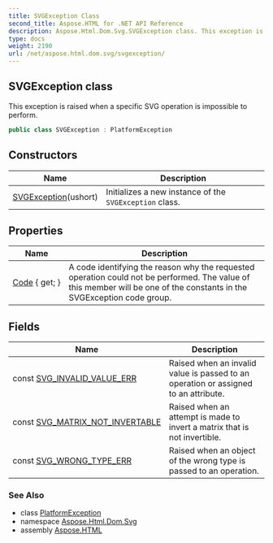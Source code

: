 ```yaml
---
title: SVGException Class
second_title: Aspose.HTML for .NET API Reference
description: Aspose.Html.Dom.Svg.SVGException class. This exception is raised when a specific SVG operation is impossible to perform
type: docs
weight: 2190
url: /net/aspose.html.dom.svg/svgexception/
---
```

## SVGException class

This exception is raised when a specific SVG operation is impossible to perform.

```csharp
public class SVGException : PlatformException
```

## Constructors

| Name | Description |
| --- | --- |
| [SVGException](svgexception/)(ushort) | Initializes a new instance of the `SVGException` class. |

## Properties

| Name | Description |
| --- | --- |
| [Code](../../aspose.html.dom.svg/svgexception/code/) { get; } | A code identifying the reason why the requested operation could not be performed. The value of this member will be one of the constants in the SVGException code group. |

## Fields

| Name | Description |
| --- | --- |
| const [SVG_INVALID_VALUE_ERR](../../aspose.html.dom.svg/svgexception/svg_invalid_value_err/) | Raised when an invalid value is passed to an operation or assigned to an attribute. |
| const [SVG_MATRIX_NOT_INVERTABLE](../../aspose.html.dom.svg/svgexception/svg_matrix_not_invertable/) | Raised when an attempt is made to invert a matrix that is not invertible. |
| const [SVG_WRONG_TYPE_ERR](../../aspose.html.dom.svg/svgexception/svg_wrong_type_err/) | Raised when an object of the wrong type is passed to an operation. |

### See Also

* class [PlatformException](../../aspose.html/platformexception/)
* namespace [Aspose.Html.Dom.Svg](../../aspose.html.dom.svg/)
* assembly [Aspose.HTML](../../)

